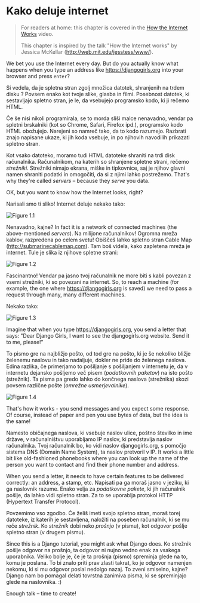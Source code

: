 # Kako deluje internet

> For readers at home: this chapter is covered in the [How the Internet Works](https://www.youtube.com/watch?v=oM9yAA09wdc) video.
> 
> This chapter is inspired by the talk "How the Internet works" by Jessica McKellar (http://web.mit.edu/jesstess/www/).

We bet you use the Internet every day. But do you actually know what happens when you type an address like https://djangogirls.org into your browser and press `enter`?

Si vedela, da je spletna stran zgolj množica datotek, shranjenih na trdem disku ? Povsem enako kot tvoje slike, glasba in filmi. Posebnost datotek, ki sestavljajo spletno stran, je le, da vsebujejo programsko kodo, ki ji rečemo HTML.

Če še nisi nikoli programirala, se to morda sliši malce nenavadno, vendar pa spletni brskalniki (kot so Chrome, Safari, Firefox ipd.), programsko kodo HTML obožujejo. Narejeni so namreč tako, da to kodo razumejo. Razbrati znajo napisane ukaze, ki jih koda vsebuje, in po njihovih navodilih prikazati spletno stran.

Kot vsako datoteko, moramo tudi HTML datoteke shraniti na trdi disk računalnika. Računalnikom, na katerih so shranjene spletne strani, rečemo *strežniki*. Strežniki nimajo ekrana, miške in tipkovnice, saj je njihov glavni namen shraniti podatki in omogočiti, da si z njimi lahko postrežemo. That's why they're called *servers* – because they *serve* you data.

OK, but you want to know how the Internet looks, right?

Narisali smo ti sliko! Internet deluje nekako tako:

![Figure 1.1](images/internet_1.png)

Nenavadno, kajne? In fact it is a network of connected machines (the above-mentioned *servers*). Na milijone računalnikov! Ogromna mreža kablov, razpredena po celem svetu! Obiščeš lahko spletno stran Cable Map (http://submarinecablemap.com). Tam boš videla, kako zapletena mreža je internet. Tule je slika iz njihove spletne strani:

![Figure 1.2](images/internet_3.png)

Fascinantno! Vendar pa jasno tvoj računalnik ne more biti s kabli povezan z vsemi strežniki, ki so povezani na internet. So, to reach a machine (for example, the one where https://djangogirls.org is saved) we need to pass a request through many, many different machines.

Nekako tako:

![Figure 1.3](images/internet_2.png)

Imagine that when you type https://djangogirls.org, you send a letter that says: "Dear Django Girls, I want to see the djangogirls.org website. Send it to me, please!"

To pismo gre na najbližjo pošto, od tod gre na pošto, ki je še nekoliko bližje želenemu naslovu in tako nadaljuje, dokler ne pride do želenega naslova. Edina razlika, če primerjamo to pošiljanje s pošiljanjem v internetu je, da v internetu dejansko pošljemo več pisem (*podatkovnih paketov*) na isto pošto (strežnik). Ta pisma pa gredo lahko do končnega naslova (strežnika) skozi povsem različne pošte (*omrežne usmerjevalnike*). 

![Figure 1.4](images/internet_4.png)

That's how it works - you send messages and you expect some response. Of course, instead of paper and pen you use bytes of data, but the idea is the same!

Namesto običajnega naslova, ki vsebuje naslov ulice, poštno številko in ime države, v računalništvu uporabljamo IP naslov, ki predstavlja naslov računalnika. Tvoj računalnik bo, ko vidi naslov djangogirls.org, s pomočjo sistema DNS (Domain Name System), ta naslov pretvoril v IP. It works a little bit like old-fashioned phonebooks where you can look up the name of the person you want to contact and find their phone number and address.

When you send a letter, it needs to have certain features to be delivered correctly: an address, a stamp, etc. Napisati pa ga moraš jasno v jeziku, ki ga naslovnik razume. Enako velja za *podatkovne pakete*, ki jih računalnik pošlje, da lahko vidi spletno stran. Za to se uporablja protokol HTTP (Hypertext Transfer Protocol).

Povzemimo vso zgodbo. Če želiš imeti svojo spletno stran, moraš torej datoteke, iz katerih je sestavljena, naložiti na poseben računalnik, ki se mu reče *strežnik*. Ko *strežnik* dobi neko *prošnjo* (v pismu), kot odgovor pošlje spletno stran (v drugem pismu).

Since this is a Django tutorial, you might ask what Django does. Ko strežnik pošlje odgovor na prošnjo, ta odgovor ni nujno vedno enak za vsakega uporabnika. Veliko bolje je, če je ta prošnja (pismo) spreminja glede na to, komu je poslana. To bi znalo priti prav zlasti takrat, ko je odgovor namenjen nekomu, ki si mu odgovor poslal nedolgo nazaj. To zveni smiselno, kajne? Django nam bo pomagal delati tovrstna zanimiva pisma, ki se spreminjajo glede na naslovnika. :)

Enough talk – time to create!